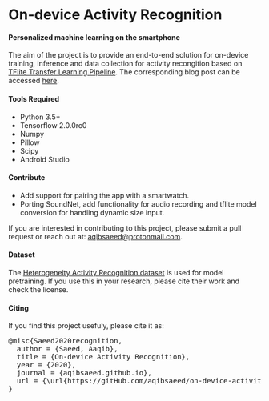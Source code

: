 # On-device Activity Recognition
#### Personalized machine learning on the smartphone

The aim of the project is to provide an end-to-end solution for on-device training, inference and data collection for activity recongition based on <a href="https://github.com/tensorflow/examples/tree/master/lite/examples/model_personalization">TFlite Transfer Learning Pipeline</a>. The corresponding blog post can be accessed <a href="">here</a>. 

#### Tools Required
* Python 3.5+
* Tensorflow 2.0.0rc0
* Numpy
* Pillow 
* Scipy
* Android Studio

#### Contribute
* Add support for pairing the app with a smartwatch.
* Porting SoundNet, add functionality for audio recording and tflite model conversion for handling dynamic size input.

If you are interested in contributing to this project, please submit a pull request or reach out at: aqibsaeed@protonmail.com.

#### Dataset 
The <a href="https://archive.ics.uci.edu/ml/datasets/Heterogeneity+Activity+Recognition">Heterogeneity Activity Recognition dataset</a> is used for model pretraining. If you use this in your research, please cite their work and check the license. 

#### Citing
If you find this project usefuly, please cite it as:

<pre>@misc{Saeed2020recognition, 
  author = {Saeed, Aaqib},
  title = {On-device Activity Recognition},
  year = {2020},
  journal = {aqibsaeed.github.io},
  url = {\url{https://gitHub.com/aqibsaeed/on-device-activity-recognition}}
}</pre>

